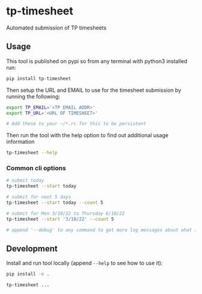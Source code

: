 # tp-timesheet
Automated submission of TP timesheets

## Usage
This tool is published on pypi so from any terminal with python3 installed run:

``` bash
pip install tp-timesheet
```

Then setup the URL and EMAIL to use for the timesheet submission by running the following:

``` bash
export TP_EMAIL='<TP EMAIL ADDR>'
export TP_URL='<URL OF TIMESHEET>'

# Add these to your ~/*.rc for this to be persistent
```

Then run the tool with the help option to find out additional usage information

``` bash
tp-timesheet --help
```

### Common cli options

``` bash
# submit today
tp-timesheet --start today

# submit for next 5 days
tp-timesheet --start today --count 5

# submit for Mon 3/10/22 to Thursday 6/10/22
tp-timesheet --start '3/10/22' --count 5

# append '--debug' to any command to get more log messages about what is going on
```

## Development
Install and run tool locally (append `--help` to see how to use it):

```bash
pip install -e .

tp-timesheet ...
```
